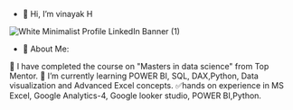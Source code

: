 - 👋 Hi, I’m vinayak H

![White Minimalist Profile LinkedIn Banner (1)](https://github.com/hgvinayak/Data-Visualization-PowerBI/assets/144557548/f7130110-1ad6-4162-a696-6ff2c222de7e)
  
-   💫 About Me:
    
🔭 I have completed the course on "Masters in data science" from Top Mentor.
🌱 I’m currently learning POWER BI, SQL, DAX,Python, Data visualization and Advanced Excel concepts.
✅hands on experience in MS Excel, Google Analytics-4, Google looker studio, POWER BI,Python.
